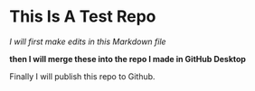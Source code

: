 # This Is A Test Repo
*I will first make edits in this Markdown file*

**then I will merge these into the repo I made in GitHub Desktop**

Finally I will publish this repo to Github.
